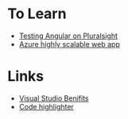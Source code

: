# To Learn

* [Testing Angular on Pluralsight](https://app.pluralsight.com/library/courses/play-by-play-angular-testing-papa-bell/table-of-contents)
* [Azure highly scalable web app](https://app.pluralsight.com/library/courses/azure-highly-scalable-web-applications/table-of-contents)


# Links

* [Visual Studio Benifits](https://my.visualstudio.com/benefits)
* [Code highlighter](http://hilite.me/)
